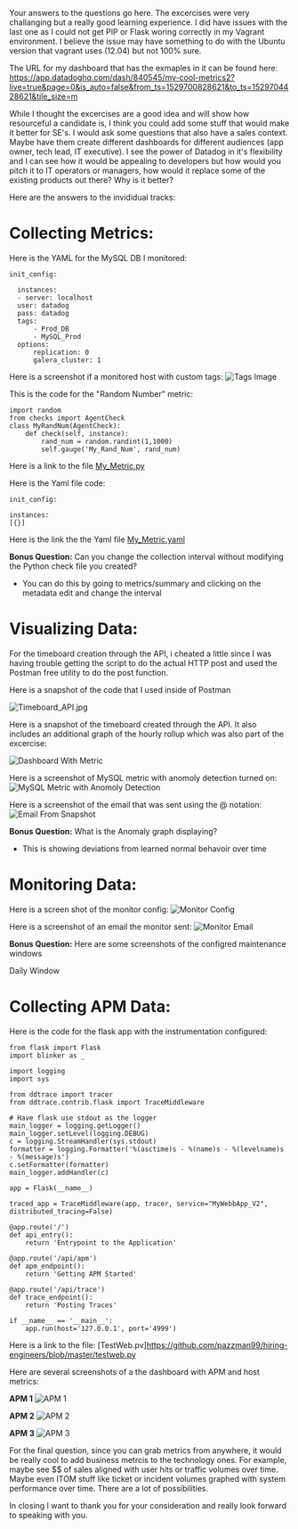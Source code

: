 Your answers to the questions go here.
The excercises were very challanging but a really good learning experience. I did have issues with the last one as I could not get PIP or Flask woring correctly in my Vagrant environment. I believe the issue may have something to do with the Ubuntu version that vagrant uses (12.04) but not 100% sure. 

The URL for my dashboard that has the exmaples in it can be found here: 
https://app.datadoghq.com/dash/840545/my-cool-metrics2?live=true&page=0&is_auto=false&from_ts=1529700828621&to_ts=1529704428621&tile_size=m

While I thought the excercises are a good idea and will show how resourceful a candidate is, I think you could add some stuff that would make it better for SE's. I would ask some questions that also have a sales context. Maybe have them create different dashboards for different audiences (app owner, tech lead, IT executive). I see the power of Datadog in it's flexibility and I can see how it would be appealing to developers but how would you pitch it to IT operators or managers, how would it replace some of the existing products out there? Why is it better?

Here are the answers to the invididual tracks:


# Collecting Metrics:

Here is the YAML for the MySQL DB I monitored:

    init_config:  
 
      instances: 
      - server: localhost 
      user: datadog 
      pass: datadog  
      tags: 
          - Prod_DB  
          - MySQL_Prod  
      options: 
          replication: 0 
          galera_cluster: 1 


Here is a screenshot if a monitored host with custom tags:
![Tags Image](https://github.com/pazzman99/hiring-engineers/blob/master/Tags.JPG)


This is the code for the "Random Number" metric:

    import random
    from checks import AgentCheck
    class MyRandNum(AgentCheck):
        def check(self, instance): 	
            rand_num = random.randint(1,1000)	
            self.gauge('My_Rand_Num', rand_num)
  
 Here is a link to the file
 [My_Metric.py](https://github.com/pazzman99/hiring-engineers/blob/master/my_metric.py)
 
 Here is the Yaml file code:
        
    init_config:

    instances:  
    [{}]

Here is the link the the Yaml file
[My_Metric.yaml](https://github.com/pazzman99/hiring-engineers/blob/master/my_metric.yaml)

**Bonus Question:** Can you change the collection interval without modifying the Python check file you created?
- You can do this by going to metrics/summary and clicking on the metadata edit and change the interval



# Visualizing Data:

For the timeboard creation through the API, i cheated a little since I was having trouble getting the script to do the actual HTTP post and used the Postman free utility to do the post function. 

Here is a snapshot of the code that I used inside of Postman


![Timeboard_API.jpg](https://github.com/pazzman99/hiring-engineers/blob/master/Timeboard_API.JPG)


Here is a snapshot of the timeboard created through the API. It also includes an additional graph of the hourly rollup which was also part of the excercise:

![Dashboard With Metric](https://github.com/pazzman99/hiring-engineers/blob/master/Dashboard_with_Metric.JPG)


Here is a screenshot of MySQL metric with anomoly detection turned on:
![MySQL Metric with Anomoly Detection](https://github.com/pazzman99/hiring-engineers/blob/master/Metric_with_Anomoly_Detection.JPG)


Here is a screenshot of the email that was sent using the @ notation:
![Email From Snapshot](https://github.com/pazzman99/hiring-engineers/blob/master/Email_of_Snapshot.JPG)


**Bonus Question:** What is the Anomaly graph displaying?
- This is showing deviations from learned normal behavoir over time



# Monitoring Data:

Here is a screen shot of the monitor config:
![Monitor Config](https://github.com/pazzman99/hiring-engineers/blob/master/Monitor_Config.JPG)


Here is a screenshot of an email the monitor sent:
![Monitor Email](https://github.com/pazzman99/hiring-engineers/blob/master/Monitor_Email.JPG)
 
**Bonus Question:** Here are some screenshots of the configred maintenance windows

Daily Window



# Collecting APM Data:

Here is the code for the flask app with the instrumentation configured:

    from flask import Flask
    import blinker as _

    import logging
    import sys

    from ddtrace import tracer
    from ddtrace.contrib.flask import TraceMiddleware

    # Have flask use stdout as the logger
    main_logger = logging.getLogger()
    main_logger.setLevel(logging.DEBUG)
    c = logging.StreamHandler(sys.stdout)
    formatter = logging.Formatter('%(asctime)s - %(name)s - %(levelname)s - %(message)s')
    c.setFormatter(formatter)
    main_logger.addHandler(c)

    app = Flask(__name__)

    traced_app = TraceMiddleware(app, tracer, service="MyWebbApp_V2", distributed_tracing=False)

    @app.route('/')
    def api_entry():
        return 'Entrypoint to the Application'

    @app.route('/api/apm')
    def apm_endpoint():
        return 'Getting APM Started'

    @app.route('/api/trace')
    def trace_endpoint():
        return 'Posting Traces'

    if __name__ == '__main__':
        app.run(host='127.0.0.1', port='4999')
    
    
Here is a link to the file:
[TestWeb.pv]https://github.com/pazzman99/hiring-engineers/blob/master/testweb.py


Here are several screenshots of a the dashboard with APM and host metrics:

**APM 1**
![APM 1](https://github.com/pazzman99/hiring-engineers/blob/master/APM_1.JPG)

**APM 2**
![APM 2](https://github.com/pazzman99/hiring-engineers/blob/master/APM_2.JPG)

**APM 3**
![APM 3](https://github.com/pazzman99/hiring-engineers/blob/master/APM_3.JPG)



For the final question, since you can grab metrics from anywhere, it would be really cool to add business metrcis to the technology ones. For example, maybe see $$ of sales aligned with user hits or traffic volumes over time. Maybe even ITOM stuff like ticket or incident volumes graphed with system performance over time. There are a lot of possibilities. 

In closing I want to thank you for your consideration and really look forward to speaking with you.
